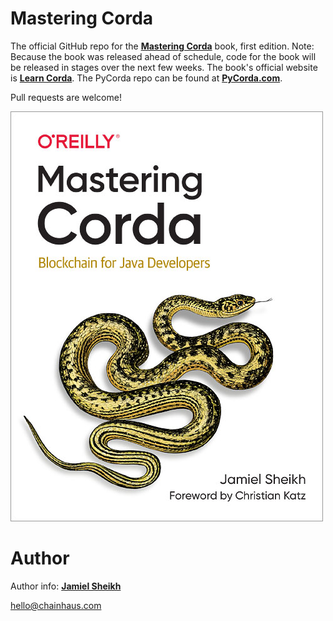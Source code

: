 # Mastering Corda
The official GitHub repo for the **[Mastering Corda](https://www.amazon.com/Mastering-Corda-Building-Distributed-Applications/dp/149204718X)** book, first edition. Note: Because the book was released ahead of schedule, code for the book will be released in stages over the next few weeks. The book's official website is **[Learn Corda](https://learncorda.com)**. The PyCorda repo can be found at **[PyCorda.com](http://pycorda.com)**.

Pull requests are welcome!

![Mastering Corda](/images/bookcover.jpg)

# Author
Author info: **[Jamiel Sheikh](https://jamiel.io)**

hello@chainhaus.com
